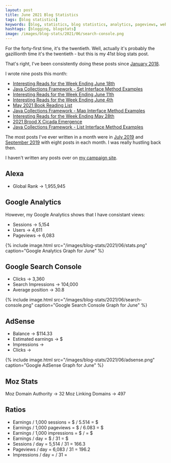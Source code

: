 ```yaml
---
layout: post
title: June 2021 Blog Statistics
tags: [blog statistics]
keywords: [blog, statistics, blog statistics, analytics, pageviews, webmaster, webmaster tools, alexa, google]
hashtags: [blogging, blogstats]
image: /images/blog-stats/2021/06/search-console.png
---
```


For the forty-first time, it's the twentieth. Well, actually it's probably the gazillionth time it's the twentieth - but this is my 41st blog stats post.

That's right, I've been consistently doing these posts since [January 2018](https://www.joehxblog.com/january-2018-blog-statistics/).

I wrote nine posts this month:

* [Interesting Reads for the Week Ending June 18th](https://www.joehxblog.com/june-18-2021-interesting-reads/)
* [Java Collections Framework - Set Interface Method Examples](https://www.joehxblog.com/set-interface-method-examples/)
* [Interesting Reads for the Week Ending June 11th](https://www.joehxblog.com/june-11-2021-interesting-reads/)
* [Interesting Reads for the Week Ending June 4th](https://www.joehxblog.com/june-4-2021-interesting-reads/)
* [May 2021 Book Reading List](https://www.joehxblog.com/may-2021-book-reading-list/)
* [Java Collections Framework - Map Interface Method Examples](https://www.joehxblog.com/map-interface-method-examples/)
* [Interesting Reads for the Week Ending May 28th](https://www.joehxblog.com/may-28-2021-interesting-reads/)
* [2021 Brood X Cicada Emergence](https://www.joehxblog.com/2021-brood-x-cicada-emergence/)
* [Java Collections Framework - List Interface Method Examples](https://www.joehxblog.com/list-interface-method-examples/)

The most posts I've ever written in a month were in [July 2019](https://www.joehxblog.com/july-2019-blog-statistics/) and [September 2019](https://www.joehxblog.com/september-2019-blog-statistics/) with eight posts in each month. I was really hustling back then.

I haven't written any posts over on [my campaign site](https://joe4huberheights.com).

## Alexa

* Global Rank &rarr; 1,955,945

## Google Analytics

However, my Google Analytics shows that I have consistant views:

* Sessions &rarr; 5,154
* Users &rarr; 4,611
* Pageviews &rarr; 6,083

{% include image.html src="/images/blog-stats/2021/06/stats.png" caption="Google Analytics Graph for June" %}

## Google Search Console

* Clicks &rarr; 3,360
* Search Impressions &rarr; 104,000
* Average position &rarr; 30.8

{% include image.html src="/images/blog-stats/2021/06/search-console.png" caption="Google Search Console Graph for June" %}

## AdSense

* Balance &rarr; $114.33
* Estimated earnings &rarr; $
* Impressions &rarr; 
* Clicks &rarr; 

{% include image.html src="/images/blog-stats/2021/06/adsense.png" caption="Google AdSense Graph for June" %}

## Moz Stats

Moz Domain Authority &rarr; 32
Moz Linking Domains &rarr; 497

## Ratios

* Earnings / 1,000 sessions = $ / 5.514 = $
* Earnings / 1,000 pageviews = $ / 6.083 = $
* Earnings / 1,000 impressions = $ /  = $
* Earnings / day = $ / 31 = $
* Sessions / day = 5,514 / 31 = 166.3
* Pageviews / day = 6,083 / 31 = 196.2
* Impressions / day =  / 31 = 
